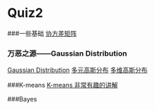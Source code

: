 # Quiz2

###一些基础
[协方差矩阵](http://jermmy.xyz/2017/03/19/2017-3-19-covariance-matrix/)

### 万恶之源——Gaussian Distribution
[Gaussian Distribution](https://zlearning.netlify.com/computer/prml/prmlch2dot3-gaussian-again) 
[多元高斯分布](https://blog.csdn.net/flyingzhan/article/details/82502713)
[多维高斯分布](https://www.cnblogs.com/jermmyhsu/p/8251013.html)

###K-means
[K-means 非常有趣的讲解](https://blog.csdn.net/huangfei711/article/details/78480078)

###Bayes